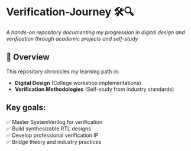 # Verification-Journey 🛠️🔍
*A hands-on repository documenting my progression in digital design and verification through academic projects and self-study*


## 📌 Overview
This repository chronicles my learning path in:
- **Digital Design** (College workshop implementations)  
- **Verification Methodologies** (Self-study from industry standards)  

## Key goals:
✅ Master SystemVerilog for verification  
✅ Build synthesizable RTL designs  
✅ Develop professional verification IP  
✅ Bridge theory and industry practices 
